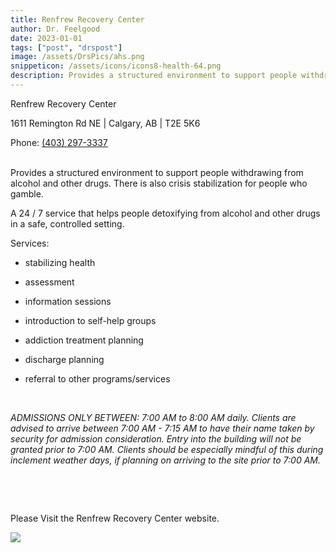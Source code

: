 ```yaml
---
title: Renfrew Recovery Center
author: Dr. Feelgood
date: 2023-01-01
tags: ["post", "drspost"]
image: /assets/DrsPics/ahs.png
snippeticon: /assets/icons/icons8-health-64.png
description: Provides a structured environment to support people withdrawing from alcohol and other drugs.
---
```


<p class="subHeader">Renfrew Recovery Center

1611 Remington Rd NE | Calgary, AB | T2E 5K6

Phone: <a href="tel:403-297-3337">(403) 297-3337</a>

<br>
Provides a structured environment to support people withdrawing from alcohol and other drugs. There is also crisis stabilization for people who gamble.

A 24 / 7 service that helps people detoxifying from alcohol and other drugs in a safe, controlled setting.

<p class="subHeader">Services:</p>

- stabilizing health

- assessment

- information sessions

- introduction to self-help groups

- addiction treatment planning

- discharge planning

- referral to other programs/services

<br>

<em>ADMISSIONS ONLY BETWEEN: 7:00 AM to 8:00 AM daily.
Clients are advised to arrive between 7:00 AM - 7:15 AM to have their name taken by security for admission consideration. Entry into the building will not be granted prior to 7:00 AM. Clients should be especially mindful of this during inclement weather days, if planning on arriving to the site prior to 7:00 AM.</em>

<pre>



</pre>

<div class="post__link">
<p>Please Visit the Renfrew Recovery Center website.

<a href="https://www.albertahealthservices.ca/services/renfrewrecoverycentre.aspx" target="_blank"><img src="/assets/DrsPics/ahs.png" /></a>
</div>

